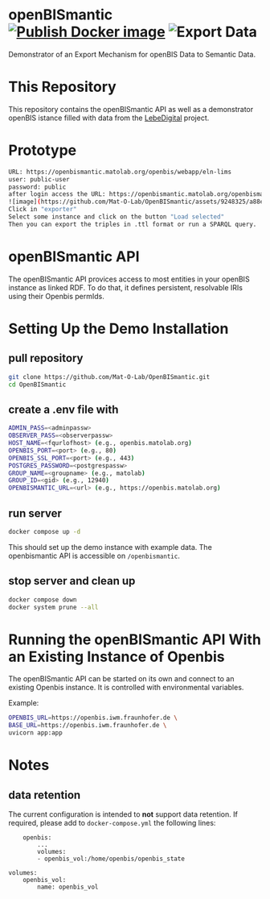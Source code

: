 
# openBISmantic [![Publish Docker image](https://github.com/Mat-O-Lab/OpenBISmantic/actions/workflows/PublishContainer.yml/badge.svg)](https://github.com/Mat-O-Lab/OpenBISmantic/actions/workflows/PublishContainer.yml) ![Export Data](https://github.com/Mat-O-Lab/OpenBISmantic/actions/workflows/ExportData.yml/badge.svg)
Demonstrator of an Export Mechanism for openBIS Data to Semantic Data.

# This Repository
This repository contains the openBISmantic API as well as a demonstrator openBIS istance filled with data from the [LebeDigital](https://github.com/BAMresearch/LebeDigital) project.

# Prototype
```bash
URL: https://openbismantic.matolab.org/openbis/webapp/eln-lims
user: public-user
password: public
after login access the URL: https://openbismantic.matolab.org/openbismantic
![image](https://github.com/Mat-O-Lab/OpenBISmantic/assets/9248325/a88e19f3-00c5-4817-83c4-ed3f5cb9ce3b)
Click in "exporter"
Select some instance and click on the button "Load selected"
Then you can export the triples in .ttl format or run a SPARQL query.
```

# openBISmantic API
The openBISmantic API provices access to most entities in your openBIS instance as linked RDF.
To do that, it defines persistent, resolvable IRIs using their Openbis permIds.  

# Setting Up the Demo Installation

## pull repository
```bash
git clone https://github.com/Mat-O-Lab/OpenBISmantic.git
cd OpenBISmantic
```
## create a .env file with
```bash
ADMIN_PASS=<adminpassw>
OBSERVER_PASS=<observerpassw>
HOST_NAME=<fqurlofhost> (e.g., openbis.matolab.org)
OPENBIS_PORT=<port> (e.g., 80)
OPENBIS_SSL_PORT=<port> (e.g., 443)
POSTGRES_PASSWORD=<postgrespassw>
GROUP_NAME=<groupname> (e.g., matolab)
GROUP_ID=<gid> (e.g., 12940)
OPENBISMANTIC_URL=<url> (e.g., https://openbis.matolab.org)
```

## run server
```bash
docker compose up -d
```
This should set up the demo instance with example data.
The openbismantic API is accessible on `/openbismantic`.

## stop server and clean up
```bash
docker compose down
docker system prune --all
```

# Running the openBISmantic API With an Existing Instance of Openbis
The openBISmantic API can be started on its own and connect to an existing Openbis instance.
It is controlled with environmental variables.

Example:
```bash
OPENBIS_URL=https://openbis.iwm.fraunhofer.de \
BASE_URL=https://openbis.iwm.fraunhofer.de \
uvicorn app:app
```


# Notes

## data retention
The current configuration is intended to **not** support data retention. If required, please add to `docker-compose.yml` the following lines:
```
    openbis:
        ...
        volumes:
        - openbis_vol:/home/openbis/openbis_state
    
volumes:
    openbis_vol:
        name: openbis_vol

```
